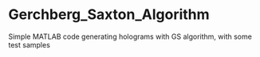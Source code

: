 # Gerchberg_Saxton_Algorithm
Simple MATLAB code generating holograms with GS algorithm, with some test samples
